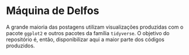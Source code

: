 # Máquina de Delfos
A grande maioria das postagens utilizam visualizações produzidas com o pacote `ggplot2` e outros pacotes da família `tidyverse`. O objetivo do repositório é, então, disponibilizar aqui a maior parte dos códigos produzidos.
